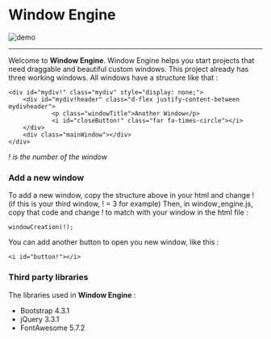 # Window Engine

![demo](https://github.com/GStaehler/Window_Engine/blob/master/demo.JPG)

---

Welcome to **Window Engine**. Window Engine helps you start projects that need 
draggable and beautiful custom windows. This project already has three working windows.
All windows have a structure like that :

~~~~
<div id="mydiv!" class="mydiv" style="display: none;">
	<div id="mydiv!header" class="d-flex justify-content-between mydivheader">
			<p class="windowTitle">Another Window</p>
			<i id="closeButton!" class="far fa-times-circle"></i>
	</div>
	<div class="mainWindow"></div>
</div>
~~~~
*! is the number of the window*

### Add a new window

To add a new window, copy the structure above in your html and change ! (if this is your third window, ! = 3 for example)
Then, in window_engine.js, copy that code and change ! to match with your window in the html file :

~~~~
windowCreation(!);
~~~~

You can add another button to open you new window, like this :

~~~~
<i id="button!"></i>
~~~~

### Third party libraries

The libraries used in **Window Engine** :
- Bootstrap 4.3.1
- jQuery 3.3.1
- FontAwesome 5.7.2